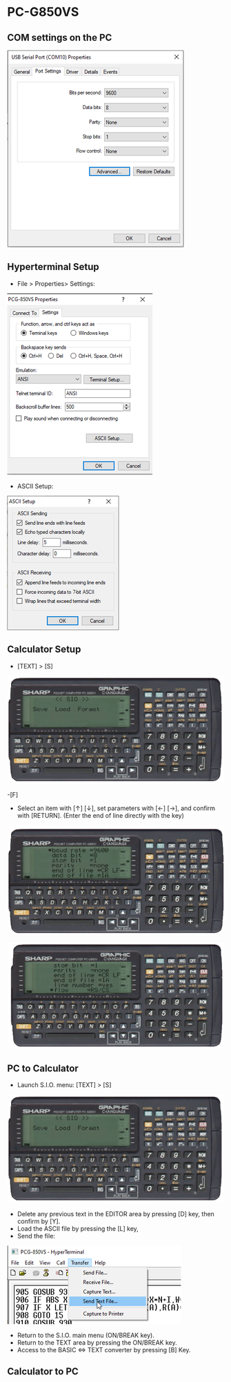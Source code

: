 # PC-G850VS

## COM settings on the PC

![port_settings](port_settings.PNG)

## Hyperterminal Setup

- File > Properties> Settings:

![hyperterminal1](hyperterminal1.png)

- ASCII Setup:

![hyperterminal2](hyperterminal2.PNG)

## Calculator Setup

- [TEXT] > [S]

![850_settings3](850_settings3.PNG)

-[F]

- Select an item with [↑] [↓], set parameters with [←] [→], and confirm with [RETURN]. (Enter the end of line directly with the key)

![850_settings](850_settings.PNG)
 
![850_settings2](850_settings2.PNG)


## PC to Calculator

- Launch S.I.O. menu: [TEXT] > [S]

![850_settings3](850_settings3.PNG)

- Delete any previous text in the EDITOR area by pressing [D] key, then confirm by [Y].
- Load the ASCII file by pressing the [L] key,
- Send the file:

![hyperterminal3](hyperterminal3.png)

- Return to the S.I.O. main menu (ON/BREAK key).
- Return to the TEXT area by pressing the ON/BREAK key.
- Access to the BASIC <=> TEXT converter by pressing [B] Key.

## Calculator to PC



